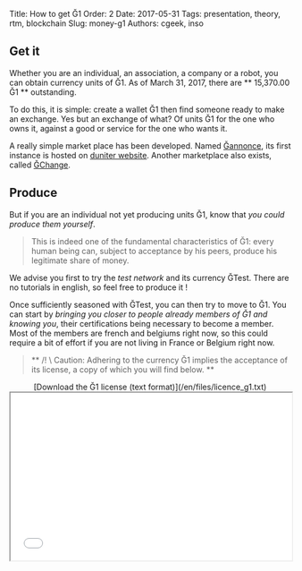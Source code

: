 Title: How to get Ğ1
Order: 2
Date: 2017-05-31
Tags: presentation, theory, rtm, blockchain
Slug: money-g1
Authors: cgeek, inso

## Get it

Whether you are an individual, an association, a company or a robot, you can obtain currency units of Ğ1. As of March 31, 2017, there are ** 15,370.00 Ğ1 ** outstanding.

To do this, it is simple: create a wallet Ğ1 then find someone ready to make an exchange. Yes but an exchange of what? Of units Ğ1 for the one who owns it, against a good or service for the one who wants it.

A really simple market place has been developed. Named [Ğannonce](https://github.com/c-geek/gannonce-pod), its first instance is hosted on [duniter website](https://gannonce.duniter.org/). Another marketplace also exists, called [ĞChange](https://www.gchange.fr).

## Produce

But if you are an individual not yet producing units Ğ1, know that *you could produce them yourself*.

> This is indeed one of the fundamental characteristics of Ğ1: every human being can, subject to acceptance by his peers, produce his legitimate share of money.

We advise you first to try the *test network* and its currency ĞTest. There are no tutorials in english, so feel free to produce it !

Once sufficiently seasoned with ĞTest, you can then try to move to Ğ1. You can start by *bringing you closer to people already members of Ğ1 and knowing you*, their certifications being necessary to become a member. Most of the members are french and belgiums right now, so this could require a bit of effort if you are not living in France or Belgium right now.

> ** /! \ Caution: Adhering to the currency Ğ1 implies the acceptance of its license, a copy of which you will find below. **

<center id="licence_g1">[Download the Ğ1 license (text format)](/en/files/licence_g1.txt)</center>

<iframe width="100%" height="300px" src="../files/licence_g1.txt"></iframe>

